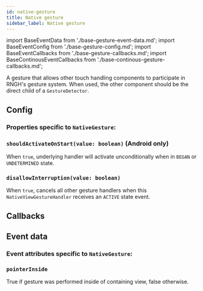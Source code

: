 ```yaml
---
id: native-gesture
title: Native gesture
sidebar_label: Native gesture
---
```


import BaseEventData from './base-gesture-event-data.md';
import BaseEventConfig from './base-gesture-config.md';
import BaseEventCallbacks from './base-gesture-callbacks.md';
import BaseContinousEventCallbacks from './base-continous-gesture-callbacks.md';

A gesture that allows other touch handling components to participate in RNGH's gesture system. When used, the other component should be the direct child of a `GestureDetector`.

## Config

### Properties specific to `NativeGesture`:

### `shouldActivateOnStart(value: boolean)` (**Android only**)

When `true`, underlying handler will activate unconditionally when in `BEGAN` or `UNDETERMINED` state.

### `disallowInterruption(value: boolean)`

When `true`, cancels all other gesture handlers when this `NativeViewGestureHandler` receives an `ACTIVE` state event.

<BaseEventConfig />

## Callbacks

<BaseEventCallbacks />
<BaseContinousEventCallbacks />

## Event data

### Event attributes specific to `NativeGesture`:

### `pointerInside`

True if gesture was performed inside of containing view, false otherwise.

<BaseEventData />
